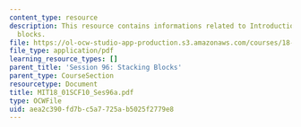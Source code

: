 ```yaml
---
content_type: resource
description: This resource contains informations related to Introduction to stacking
  blocks.
file: https://ol-ocw-studio-app-production.s3.amazonaws.com/courses/18-01sc-single-variable-calculus-fall-2010/aea2c390fd7bc5a7725ab5025f2779e8_MIT18_01SCF10_Ses96a.pdf
file_type: application/pdf
learning_resource_types: []
parent_title: 'Session 96: Stacking Blocks'
parent_type: CourseSection
resourcetype: Document
title: MIT18_01SCF10_Ses96a.pdf
type: OCWFile
uid: aea2c390-fd7b-c5a7-725a-b5025f2779e8
---
```

